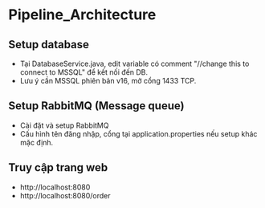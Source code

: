 # Pipeline_Architecture

## Setup database
- Tại DatabaseService.java, edit variable có comment "//change this to connect to MSSQL" để kết nối đến DB.
- Lưu ý cần MSSQL phiên bản v16, mở cổng 1433 TCP. 

## Setup RabbitMQ (Message queue)
- Cài đặt và setup RabbitMQ
- Cấu hình tên đăng nhập, cổng tại application.properties nếu setup khác mặc định.

## Truy cập trang web
- http://localhost:8080
- http://localhost:8080/order
